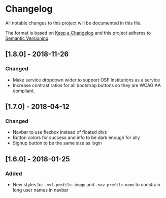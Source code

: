 # Changelog
All notable changes to this project will be documented in this file.

The format is based on [Keep a Changelog](http://keepachangelog.com/en/1.0.0/)
and this project adheres to [Semantic Versioning](http://semver.org/spec/v2.0.0.html).

## [1.8.0] - 2018-11-26
### Changed
- Make service dropdown wider to support OSF Institutions as a service
- Increase contrast ratios for all bootstrap buttons so they are WCAG AA compliant.

## [1.7.0] - 2018-04-12
### Changed
- Navbar to use flexbox instead of floated divs
- Button colors for success and info to be dark enough for ally
- Signup button to be the same size as login

## [1.6.0] - 2018-01-25
### Added
- New styles for `.osf-profile-image` and `.nav-profile-name` to constrain long user names in navbar
